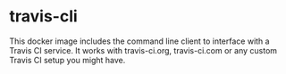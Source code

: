 # travis-cli
This docker image includes the command line client to interface with a Travis CI service. It works with travis-ci.org, travis-ci.com or any custom Travis CI setup you might have.
